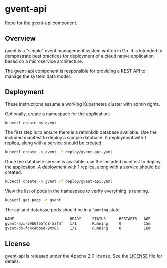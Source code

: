 # gvent-api

Repo for the gvent-api component.

## Overview

gvent is a "simple" event management system written in Go. It is intended to
dempnstrate best practices for deployment of a cloud native application
based on a microservice architecture.

The gvent-api component is responsible for providing a REST API to manage the
system data model.

## Deployment

These instructions assume a working Kubernetes cluster with admin rights.

Optionally, create a namespace for the application.

```bash
kubectl create ns gvent
```

The first step is to ensure there is a rethinkdb database available. Use the included manifest to deploy a sample database. A deployment with 1 replica, along with a service should be created.

```bash
kubectl create -n gvent -f deploy/gvent-api.yaml
```

Once the database service is available, use the included manifest to deploy the application. A deployment with 1 replica, along with a service should be created.

```bash
kubectl create -n gvent -f deploy/gvent-api.yaml
```

View the list of pods in the namespace to verify everything is running.

```bash
kubectl get pods -n gvent
```

The api and database pods should be in a `Running` state.

```bash
NAME                         READY     STATUS      RESTARTS   AGE
gvent-api-59b6f55fd8-5zthf   1/1       Running     0          15m
gvent-db-fc4c4bb6d-9mx85     1/1       Running     0          16m
```

## License

gvent-api is released under the Apache 2.0 license. See the
[LICENSE][license_file] file for details.

[license_file]:./LICENSE
